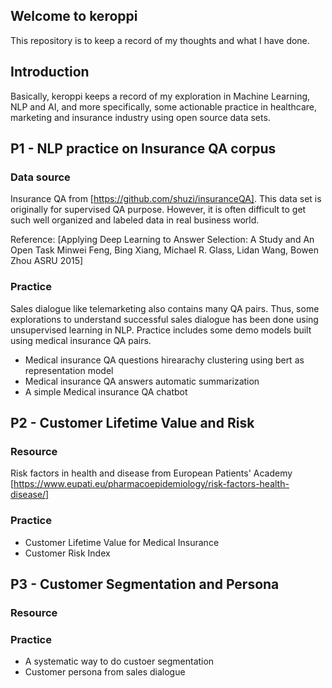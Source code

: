 ## Welcome to keroppi

This repository is to keep a record of my thoughts and what I have done. 

## Introduction

Basically, keroppi keeps a record of my exploration in Machine Learning, NLP and AI, and more specifically, some actionable practice in healthcare, marketing and insurance industry using open source data sets.


## P1 - NLP practice on Insurance QA corpus

### Data source

Insurance QA from [https://github.com/shuzi/insuranceQA]. This data set is originally for supervised QA purpose. However, it is often difficult to get such well organized and labeled data in real business world.

Reference: [Applying Deep Learning to Answer Selection: A Study and An Open Task Minwei Feng, Bing Xiang, Michael R. Glass, Lidan Wang, Bowen Zhou ASRU 2015]

### Practice

Sales dialogue like telemarketing also contains many QA pairs. Thus, some explorations to understand successful sales dialogue has been done using unsupervised learning in NLP. Practice includes some demo models built using medical insurance QA pairs. 

- Medical insurance QA questions hirearachy clustering using bert as representation model
- Medical insurance QA answers automatic summarization
- A simple Medical insurance QA chatbot

## P2 - Customer Lifetime Value and Risk

### Resource

Risk factors in health and disease from European Patients' Academy
[https://www.eupati.eu/pharmacoepidemiology/risk-factors-health-disease/]

### Practice

- Customer Lifetime Value for Medical Insurance
- Customer Risk Index

## P3 - Customer Segmentation and Persona

### Resource


### Practice

- A systematic way to do custoer segmentation
- Customer persona from sales dialogue
